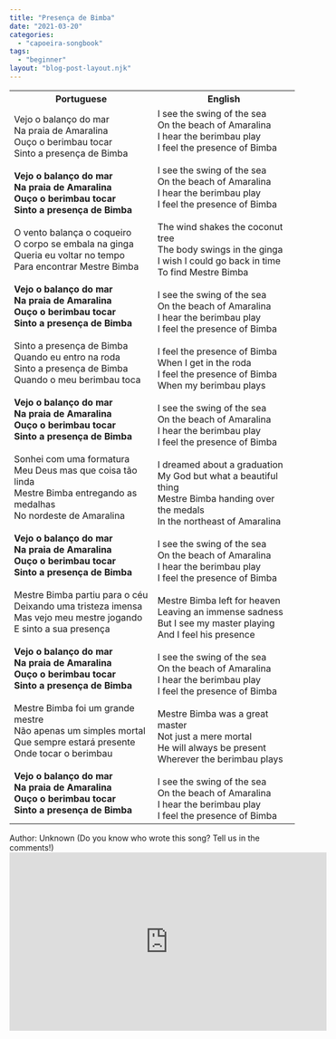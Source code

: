 ```yaml
---
title: "Presença de Bimba"
date: "2021-03-20"
categories: 
  - "capoeira-songbook"
tags: 
  - "beginner"
layout: "blog-post-layout.njk"
---
```


<table class="capoeira-table">
    <tr class="header-row">
        <th>Portuguese</th>
        <th>English</th>
    </tr>
    <tr>
        <td>
            Vejo o balanço do mar<br>
            Na praia de Amaralina<br>
            Ouço o berimbau tocar<br>
            Sinto a presença de Bimba<br>
            <br>
            <strong>Vejo o balanço do mar<br>
            Na praia de Amaralina<br>
            Ouço o berimbau tocar<br>
            Sinto a presença de Bimba</strong><br>
            <br>
            O vento balança o coqueiro<br>
            O corpo se embala na ginga<br>
            Queria eu voltar no tempo<br>
            Para encontrar Mestre Bimba<br>
            <br>
            <strong>Vejo o balanço do mar<br>
            Na praia de Amaralina<br>
            Ouço o berimbau tocar<br>
            Sinto a presença de Bimba</strong><br>
            <br>
            Sinto a presença de Bimba<br>
            Quando eu entro na roda<br>
            Sinto a presença de Bimba<br>
            Quando o meu berimbau toca<br>
            <br>
            <strong>Vejo o balanço do mar<br>
            Na praia de Amaralina<br>
            Ouço o berimbau tocar<br>
            Sinto a presença de Bimba</strong><br>
            <br>
            Sonhei com uma formatura<br>
            Meu Deus mas que coisa tão linda<br>
            Mestre Bimba entregando as medalhas<br>
            No nordeste de Amaralina<br>
            <br>
            <strong>Vejo o balanço do mar<br>
            Na praia de Amaralina<br>
            Ouço o berimbau tocar<br>
            Sinto a presença de Bimba</strong><br>
            <br>
            Mestre Bimba partiu para o céu<br>
            Deixando uma tristeza imensa<br>
            Mas vejo meu mestre jogando<br>
            E sinto a sua presença<br>
            <br>
            <strong>Vejo o balanço do mar<br>
            Na praia de Amaralina<br>
            Ouço o berimbau tocar<br>
            Sinto a presença de Bimba</strong><br>
            <br>
            Mestre Bimba foi um grande mestre<br>
            Não apenas um simples mortal<br>
            Que sempre estará presente<br>
            Onde tocar o berimbau<br>
            <br>
            <strong>Vejo o balanço do mar<br>
            Na praia de Amaralina<br>
            Ouço o berimbau tocar<br>
            Sinto a presença de Bimba</strong>
        </td>
        <td>
            I see the swing of the sea<br>
            On the beach of Amaralina<br>
            I hear the berimbau play<br>
            I feel the presence of Bimba<br>
            <br>
            I see the swing of the sea<br>
            On the beach of Amaralina<br>
            I hear the berimbau play<br>
            I feel the presence of Bimba<br>
            <br>
            The wind shakes the coconut tree<br>
            The body swings in the ginga<br>
            I wish I could go back in time<br>
            To find Mestre Bimba<br>
            <br>
            I see the swing of the sea<br>
            On the beach of Amaralina<br>
            I hear the berimbau play<br>
            I feel the presence of Bimba<br>
            <br>
            I feel the presence of Bimba<br>
            When I get in the roda<br>
            I feel the presence of Bimba<br>
            When my berimbau plays<br>
            <br>
            I see the swing of the sea<br>
            On the beach of Amaralina<br>
            I hear the berimbau play<br>
            I feel the presence of Bimba<br>
            <br>
            I dreamed about a graduation<br>
            My God but what a beautiful thing<br>
            Mestre Bimba handing over the medals<br>
            In the northeast of Amaralina<br>
            <br>
            I see the swing of the sea<br>
            On the beach of Amaralina<br>
            I hear the berimbau play<br>
            I feel the presence of Bimba<br>
            <br>
            Mestre Bimba left for heaven<br>
            Leaving an immense sadness<br>
            But I see my master playing<br>
            And I feel his presence<br>
            <br>
            I see the swing of the sea<br>
            On the beach of Amaralina<br>
            I hear the berimbau play<br>
            I feel the presence of Bimba<br>
            <br>
            Mestre Bimba was a great master<br>
            Not just a mere mortal<br>
            He will always be present<br>
            Wherever the berimbau plays<br>
            <br>
            I see the swing of the sea<br>
            On the beach of Amaralina<br>
            I hear the berimbau play<br>
            I feel the presence of Bimba
        </td>
    </tr>
</table>

<figcaption>
Author: Unknown (Do you know who wrote this song? Tell us in the comments!)
</figcaption>

<iframe width="560" height="315" src="https://www.youtube.com/embed/gQoiXTsePXs" title="YouTube video player" frameborder="0" allow="accelerometer; autoplay; clipboard-write; encrypted-media; gyroscope; picture-in-picture" allowfullscreen></iframe>